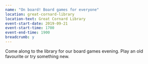 ```yaml
---
name: "On board! Board games for everyone"
location: great-cornard-library
location-text: Great Cornard Library
event-start-date: 2019-09-21
event-start-time: 1700
event-end-time: 1900
breadcrumb: y
---
```


Come along to the library for our board games evening. Play an old favourite or try something new.
